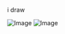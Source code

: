 i draw

![Image](https://ucarecdn.com/a7c2a98d-f21e-4617-a129-c18bca370a5f/ezgif59d79f7d59710a.jpg) ![Image](https://ucarecdn.com/035c53cd-d1ed-4f1d-8e05-99deeca61712/ezgif56ceb2ff1ef618.jpg)
